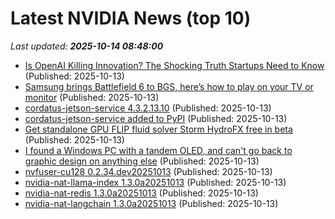 # Latest NVIDIA News (top 10)
_Last updated: **2025-10-14 08:48:00**_

- [Is OpenAI Killing Innovation? The Shocking Truth Startups Need to Know](https://www.geeky-gadgets.com/openai-and-startups-collaboration-or-competition/) (Published: 2025-10-13)
- [Samsung brings Battlefield 6 to BGS, here’s how to play on your TV or monitor](https://www.sammobile.com/news/samsung-battlefield-6-bgs-how-to-play-on-your-tv-or-monitor/) (Published: 2025-10-13)
- [cordatus-jetson-service 4.3.2.13.10](https://pypi.org/project/cordatus-jetson-service/4.3.2.13.10/) (Published: 2025-10-13)
- [cordatus-jetson-service added to PyPI](https://pypi.org/project/cordatus-jetson-service/) (Published: 2025-10-13)
- [Get standalone GPU FLIP fluid solver Storm HydroFX free in beta](https://www.cgchannel.com/2025/10/download-standalone-gpu-flip-fluid-solver-storm-hydrofx-free-in-beta/) (Published: 2025-10-13)
- [I found a Windows PC with a tandem OLED, and can't go back to graphic design on anything else](https://www.zdnet.com/article/i-found-a-windows-pc-with-a-tandem-oled-and-cant-go-back-to-graphic-design-on-anything-else/) (Published: 2025-10-13)
- [nvfuser-cu128 0.2.34.dev20251013](https://pypi.org/project/nvfuser-cu128/0.2.34.dev20251013/) (Published: 2025-10-13)
- [nvidia-nat-llama-index 1.3.0a20251013](https://pypi.org/project/nvidia-nat-llama-index/1.3.0a20251013/) (Published: 2025-10-13)
- [nvidia-nat-redis 1.3.0a20251013](https://pypi.org/project/nvidia-nat-redis/1.3.0a20251013/) (Published: 2025-10-13)
- [nvidia-nat-langchain 1.3.0a20251013](https://pypi.org/project/nvidia-nat-langchain/1.3.0a20251013/) (Published: 2025-10-13)
